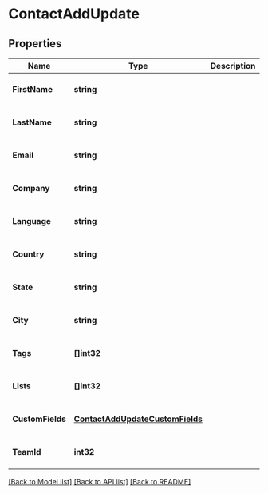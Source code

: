 # ContactAddUpdate

## Properties
Name | Type | Description | Notes
------------ | ------------- | ------------- | -------------
**FirstName** | **string** |  | [optional] [default to null]
**LastName** | **string** |  | [optional] [default to null]
**Email** | **string** |  | [optional] [default to null]
**Company** | **string** |  | [optional] [default to null]
**Language** | **string** |  | [optional] [default to null]
**Country** | **string** |  | [optional] [default to null]
**State** | **string** |  | [optional] [default to null]
**City** | **string** |  | [optional] [default to null]
**Tags** | **[]int32** |  | [optional] [default to null]
**Lists** | **[]int32** |  | [optional] [default to null]
**CustomFields** | [**ContactAddUpdateCustomFields**](ContactAddUpdate_custom_fields.md) |  | [optional] [default to null]
**TeamId** | **int32** |  | [optional] [default to null]

[[Back to Model list]](../README.md#documentation-for-models) [[Back to API list]](../README.md#documentation-for-api-endpoints) [[Back to README]](../README.md)


